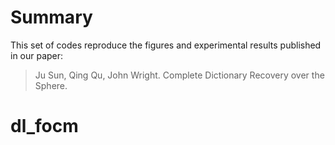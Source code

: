 # Summary
This set of codes reproduce the figures and experimental results published in our paper: 
> Ju Sun, Qing Qu, John Wright. Complete Dictionary Recovery over the Sphere. 

# dl_focm
